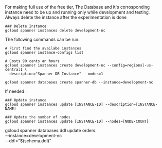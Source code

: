 For making full use of the free tier, The Database and it's corrosponding instance need to be up and running only while development and testing.
Always delete the instance after the experimentation is done

```shell
### Delete Instance
gcloud spanner instances delete development-nc
```

The following commands can be run.

```shell
# First find the availabe instances
gcloud spanner instance-configs list

# Costs 90 cents an hours
gcloud spanner instances create development-nc --config=regional-us-central1 \
--description="Spanner DB Instance" --nodes=1

gcloud spanner databases create spanner-db --instance=development-nc
```

If needed :

```shell
### Update instance
gcloud spanner instances update [INSTANCE-ID] --description=[INSTANCE-NAME]

### Update the number of nodes
gcloud spanner instances update [INSTANCE-ID] --nodes=[NODE-COUNT]
```

gcloud spanner databases ddl update orders \
--instance=development-nc \
--ddl="$(schema.ddl)"
